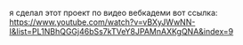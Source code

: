 я сделал этот проект по видео вебкадеми
вот ссылка: https://www.youtube.com/watch?v=vBXyJWwNN-I&list=PL1NBhQGGj46bSs7kTVeY8JPAMnAXKgQNA&index=9